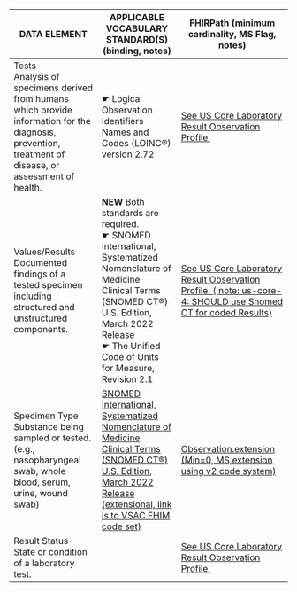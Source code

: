 | DATA ELEMENT                                                                                                                                                 | APPLICABLE VOCABULARY STANDARD(S) (binding, notes)                                                                                                                                                                                                               | FHIRPath (minimum cardinality, MS Flag, notes)                                                                                                                                                |
|--------------------------------------------------------------------------------------------------------------------------------------------------------------|------------------------------------------------------------------------------------------------------------------------------------------------------------------------------------------------------------------------------------------------------------------|-----------------------------------------------------------------------------------------------------------------------------------------------------------------------------------------------|
| Tests<br />Analysis of specimens derived from humans which provide information for the diagnosis, prevention, treatment of disease, or assessment of health. | ☛   Logical Observation Identifiers Names and Codes (LOINC®) version 2.72                                                                                                                                                                                        | [See US Core Laboratory Result Observation Profile.](http://hl7.org/fhir/us/core/StructureDefinition-us-core-observation-lab.html)                                                            |
| Values/Results<br />Documented findings of a tested specimen including structured and unstructured components.                                               | **NEW** Both standards are required.<br />☛   SNOMED International, Systematized Nomenclature of Medicine Clinical Terms (SNOMED CT®) U.S. Edition,<br />March 2022 Release<br />☛   The Unified Code of Units for Measure, Revision 2.1                         | [See US Core Laboratory Result Observation Profile. ( note: us-core-4: SHOULD use Snomed CT for coded Results)](http://hl7.org/fhir/us/core/StructureDefinition-us-core-observation-lab.html) |
| Specimen Type<br />Substance being sampled or tested. (e.g., nasopharyngeal swab, whole blood, serum, urine, wound swab)                                     | [SNOMED International, Systematized Nomenclature of Medicine Clinical Terms (SNOMED CT®) U.S. Edition,<br />March 2022 Release (extensional, link is to VSAC FHIM code set)](https://vsac.nlm.nih.gov/valueset/2.16.840.1.113883.3.2074.1.1.38/expansion/Latest) | [Observation.extension (Min=0, MS,extension using v2 code system)](http://hl7.org/fhir/StructureDefinition/observation-specimenCode)                                                          |
| Result Status<br />State or condition of a laboratory test.                                                                                                  |                                                                                                                                                                                                                                                                  | [See US Core Laboratory Result Observation Profile.](http://hl7.org/fhir/us/core/StructureDefinition-us-core-observation-lab.html)                                                            |